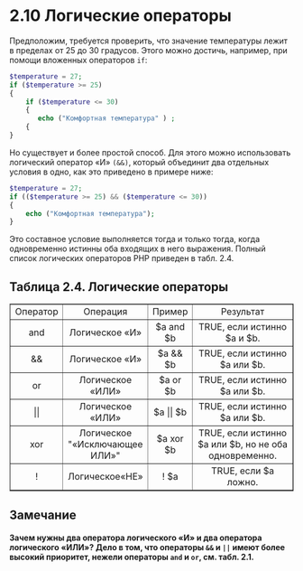 # 2.10 Логические операторы  
Предположим, требуется проверить, что значение температуры лежит в 
пределах от 25 до 30 градусов. Этого можно достичь, например, при помощи вложенных операторов `if`:
```php  
$temperature = 27;
if ($temperature >= 25)
{
    if ($temperature <= 30)
    {
       echo ("Комфортная температура" ) ;
    {
}
```  
Но существует и более простой способ. Для этого можно использовать 
логический оператор «И» `(&&)`, который объединит два отдельных условия в одно, как это приведено в примере ниже:
```php 
$temperature = 27;
if (($temperature >= 25) && ($temperature <= 30))
{
    echo ("Комфортная температура");
}
```
Это составное условие выполняется тогда и только тогда, когда одновременно
истинны оба входящих в него выражения. Полный список логических операторов РНР приведен в табл. 2.4.  
## Таблица 2.4. Логические операторы  
<table border="1" width="100%" cellpadding="1">
      <tr>
        <td><center>Оператор</center></td>
        <td><center>Операция</center></td>
        <td><center>Пример</center></td>
        <td><center>Результат</center></td>
      </tr>
      <tr>
        <td ><center>and</center></td>
        <td><center>Логическое «И»</center></td>
        <td><center>$а and $b</center></td>
        <td><center>TRUE, если истинно $а и $b.</center></td>
      </tr>
      <tr>
        <td ><center>&&</center></td>
        <td><center>Логическое «И»</center></td>
        <td><center>$а && $b</center></td>
        <td width="200"><center>TRUE, если истинно $а или $b.</center></td>
      </tr>
      <tr>
        <td ><center>or</center></td>
        <td><center>Логическое «ИЛИ»</center></td>
        <td><center>$а or $b</center></td>
        <td><center>TRUE, если истинно $а или $b.</center></td>
      </tr>
      <tr>
        <td ><center>||</center></td>
        <td><center>Логическое «ИЛИ»</center></td>
        <td><center>$а || $b</center></td>
        <td><center>TRUE, если истинно $а или $b.</center></td>
      </tr>
      <tr>
        <td ><center>xor</center></td>
        <td><center>Логическое "«Исключающее ИЛИ»"</center></td>
        <td><center>$а xor $b</center></td>
        <td><center>TRUE, если истинно $а или $b, но не оба одновременно.</center></td>
      </tr>
      <tr>
        <td ><center>!</center></td>
        <td><center>Логическое«HЕ»</center></td>
        <td><center>! $а</center></td>
        <td><center>TRUE, если $а ложно.</center></td>
      </tr>
</table>  
  
## Замечание
#### Зачем нужны два оператора логического «И» и два оператора логического «ИЛИ»? Дело в том, что операторы `&&` и `||` имеют более высокий приоритет, нежели операторы `and` и `or`, см. табл. 2.1.
 
